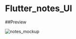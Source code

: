 # Flutter_notes_UI

##Preview

![notes_mockup](https://user-images.githubusercontent.com/38382273/115576854-90205c00-a2cc-11eb-90e9-0771df0bff11.png)
